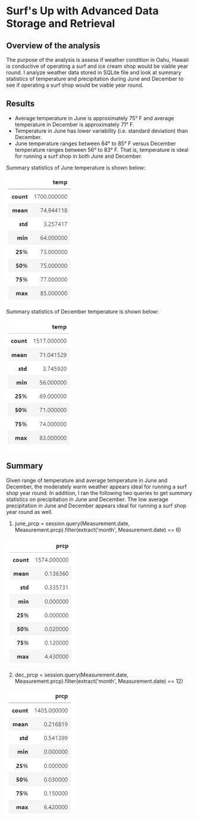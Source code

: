 # Surf's Up with Advanced Data Storage and Retrieval

## Overview of the analysis
The purpose of the analysis is assess if weather condition in Oahu, Hawaii is conductive of operating a surf and ice cream shop would be viable year round. I analyze weather data stored in SQLite file and look at summary statistics of temperature and precipitation during June and December to see if operating a surf shop would be viable year round. 

## Results

- Average temperature in June is approximately 75° F and average temperature in December is approximately 71° F.  
- Temperature in June has lower variability (i.e. standard deviation) than December. 
- June temperature ranges between 64° to 85° F versus December temperature ranges between 56° to 83° F. That is, temperature is ideal for running a surf shop in both June and December. 

Summary statistics of June temperature is shown below:

![Jun_descriptive_stats](/Resources/Jun_descriptive_stats.png)

Summary statistics of December temperature is shown below:

![Dec_descriptive_stats](/Resources/Dec_descriptive_stats.png)

## Summary 
Given range of temperature and average temperature in June and December, the moderately warm weather appears ideal for running a surf shop year round. In addition, I ran the following two queries to get summary statistics on precipitation in June and December. The low average precipitation in June and December appears ideal for running a surf shop year round as well.

1) june_prcp = session.query(Measurement.date, Measurement.prcp).filter(extract('month', Measurement.date) == 6)

![june_prcp](/Resources/june_prcp.png)

2) dec_prcp = session.query(Measurement.date, Measurement.prcp).filter(extract('month', Measurement.date) == 12)

![dec_prcp](/Resources/dec_prcp.png)

